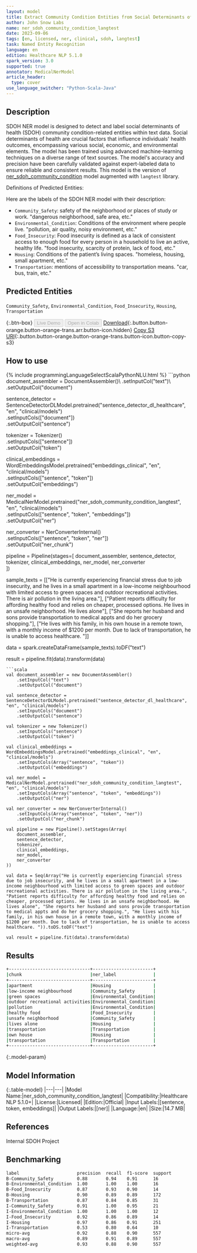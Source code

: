 ```yaml
---
layout: model
title: Extract Community Condition Entities from Social Determinants of Health Texts (LangTest)
author: John Snow Labs
name: ner_sdoh_community_condition_langtest
date: 2023-09-06
tags: [en, licensed, ner, clinical, sdoh, langtest]
task: Named Entity Recognition
language: en
edition: Healthcare NLP 5.1.0
spark_version: 3.0
supported: true
annotator: MedicalNerModel
article_header:
  type: cover
use_language_switcher: "Python-Scala-Java"
---
```


## Description

SDOH NER model is designed to detect and label social determinants of health (SDOH) community condition-related entities within text data. Social determinants of health are crucial factors that influence individuals' health outcomes, encompassing various social, economic, and environmental elements. 
The model has been trained using advanced machine-learning techniques on a diverse range of text sources. The model's accuracy and precision have been carefully validated against expert-labeled data to ensure reliable and consistent results. This model is the version of [ner_sdoh_community_condition](https://nlp.johnsnowlabs.com/2023/07/02/ner_sdoh_community_condition_en.html) model augmented with `langtest` library.

Definitions of Predicted Entities:

Here are the labels of the SDOH NER model with their description:

- `Community_Safety`: safety of the neighborhood or places of study or work. "dangerous neighborhood, safe area, etc."
- `Environmental_Condition`: Conditions of the environment where people live. "pollution, air quality, noisy environment, etc."
- `Food_Insecurity`: Food insecurity is defined as a lack of consistent access to enough food for every person in a household to live an active, healthy life. "food insecurity, scarcity of protein, lack of food, etc."
- `Housing`: Conditions of the patient’s living spaces. "homeless, housing, small apartment, etc."
- `Transportation`: mentions of accessibility to transportation means. "car, bus, train, etc."

## Predicted Entities

`Community_Safety`, `Environmental_Condition`, `Food_Insecurity`, `Housing`, `Transportation`

{:.btn-box}
<button class="button button-orange" disabled>Live Demo</button>
<button class="button button-orange" disabled>Open in Colab</button>
[Download](https://s3.amazonaws.com/auxdata.johnsnowlabs.com/clinical/models/ner_sdoh_community_condition_langtest_en_5.1.0_3.0_1693992405127.zip){:.button.button-orange.button-orange-trans.arr.button-icon.hidden}
[Copy S3 URI](s3://auxdata.johnsnowlabs.com/clinical/models/ner_sdoh_community_condition_langtest_en_5.1.0_3.0_1693992405127.zip){:.button.button-orange.button-orange-trans.button-icon.button-copy-s3}

## How to use



<div class="tabs-box" markdown="1">
{% include programmingLanguageSelectScalaPythonNLU.html %}
```python
document_assembler = DocumentAssembler()\
    .setInputCol("text")\
    .setOutputCol("document")

sentence_detector = SentenceDetectorDLModel.pretrained("sentence_detector_dl_healthcare", "en", "clinical/models")\
    .setInputCols(["document"])\
    .setOutputCol("sentence")

tokenizer = Tokenizer()\
    .setInputCols(["sentence"])\
    .setOutputCol("token")

clinical_embeddings = WordEmbeddingsModel.pretrained("embeddings_clinical", "en", "clinical/models")\
    .setInputCols(["sentence", "token"])\
    .setOutputCol("embeddings")

ner_model = MedicalNerModel.pretrained("ner_sdoh_community_condition_langtest", "en", "clinical/models")\
    .setInputCols(["sentence", "token", "embeddings"])\
    .setOutputCol("ner")

ner_converter = NerConverterInternal()\
    .setInputCols(["sentence", "token", "ner"])\
    .setOutputCol("ner_chunk")

pipeline = Pipeline(stages=[
    document_assembler, 
    sentence_detector,
    tokenizer,
    clinical_embeddings,
    ner_model,
    ner_converter   
    ])

sample_texts = [["He is currently experiencing financial stress due to job insecurity, and he lives in a small apartment in a low-income neighbourhood with limited access to green spaces and outdoor recreational activities. There is air pollution in the living area."], ["Patient reports difficulty for affording healthy food and relies on cheaper, processed options. He lives in an unsafe neighborhood. He lives alone"], ["She reports her husband and sons provide transportation to medical appts and do her grocery shopping."], ["He lives with his family, in his own house in a remote town, with a monthly income of $1200 per month. Due to lack of transportation, he is unable to access healthcare. "]]
             
data = spark.createDataFrame(sample_texts).toDF("text")

result = pipeline.fit(data).transform(data)

```
```scala
val document_assembler = new DocumentAssembler()
    .setInputCol("text")
    .setOutputCol("document")

val sentence_detector = SentenceDetectorDLModel.pretrained("sentence_detector_dl_healthcare", "en", "clinical/models")
    .setInputCols("document")
    .setOutputCol("sentence")

val tokenizer = new Tokenizer()
    .setInputCols("sentence")
    .setOutputCol("token")

val clinical_embeddings = WordEmbeddingsModel.pretrained("embeddings_clinical", "en", "clinical/models")
    .setInputCols(Array("sentence", "token"))
    .setOutputCol("embeddings")

val ner_model = MedicalNerModel.pretrained("ner_sdoh_community_condition_langtest", "en", "clinical/models")
    .setInputCols(Array("sentence", "token", "embeddings"))
    .setOutputCol("ner")

val ner_converter = new NerConverterInternal()
    .setInputCols(Array("sentence", "token", "ner"))
    .setOutputCol("ner_chunk")

val pipeline = new Pipeline().setStages(Array(
    document_assembler, 
    sentence_detector,
    tokenizer,
    clinical_embeddings,
    ner_model,
    ner_converter   
))

val data = Seq(Array("He is currently experiencing financial stress due to job insecurity, and he lives in a small apartment in a low-income neighbourhood with limited access to green spaces and outdoor recreational activities. There is air pollution in the living area.", "Patient reports difficulty for affording healthy food and relies on cheaper, processed options. He lives in an unsafe neighborhood. He lives alone", "She reports her husband and sons provide transportation to medical appts and do her grocery shopping.", "He lives with his family, in his own house in a remote town, with a monthly income of $1200 per month. Due to lack of transportation, he is unable to access healthcare. ")).toDS.toDF("text")

val result = pipeline.fit(data).transform(data)
```
</div>

## Results

```bash
+-------------------------------+-----------------------+
|chunk                          |ner_label              |
+-------------------------------+-----------------------+
|apartment                      |Housing                |
|low-income neighbourhood       |Community_Safety       |
|green spaces                   |Environmental_Condition|
|outdoor recreational activities|Environmental_Condition|
|pollution                      |Environmental_Condition|
|healthy food                   |Food_Insecurity        |
|unsafe neighborhood            |Community_Safety       |
|lives alone                    |Housing                |
|transportation                 |Transportation         |
|own house                      |Housing                |
|transportation                 |Transportation         |
+-------------------------------+-----------------------+
```

{:.model-param}
## Model Information

{:.table-model}
|---|---|
|Model Name:|ner_sdoh_community_condition_langtest|
|Compatibility:|Healthcare NLP 5.1.0+|
|License:|Licensed|
|Edition:|Official|
|Input Labels:|[sentence, token, embeddings]|
|Output Labels:|[ner]|
|Language:|en|
|Size:|14.7 MB|

## References

Internal SDOH Project

## Benchmarking

```bash
label                      precision  recall  f1-score  support 
B-Community_Safety         0.88       0.94    0.91      16      
B-Environmental_Condition  1.00       1.00    1.00      16      
B-Food_Insecurity          0.87       0.93    0.90      14      
B-Housing                  0.90       0.89    0.89      172     
B-Transportation           0.87       0.84    0.85      31      
I-Community_Safety         0.91       1.00    0.95      21      
I-Environmental_Condition  1.00       1.00    1.00      12      
I-Food_Insecurity          0.92       0.86    0.89      14      
I-Housing                  0.97       0.86    0.91      251     
I-Transportation           0.53       0.80    0.64      10      
micro-avg                  0.92       0.88    0.90      557     
macro-avg                  0.89       0.91    0.89      557     
weighted-avg               0.93       0.88    0.90      557 
```